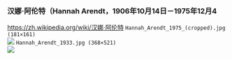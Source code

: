 ### 汉娜·阿伦特（Hannah Arendt，1906年10月14日－1975年12月4
https://zh.wikipedia.org/wiki/汉娜·阿伦特
`Hannah_Arendt_1975_(cropped).jpg (181×161)`<br>
![](https://upload.wikimedia.org/wikipedia/commons/8/8f/Hannah_Arendt_1975_%28cropped%29.jpg)
`Hannah_Arendt_1933.jpg (368×521)`<br>
![](https://upload.wikimedia.org/wikipedia/commons/b/b1/Hannah_Arendt_1933.jpg)
